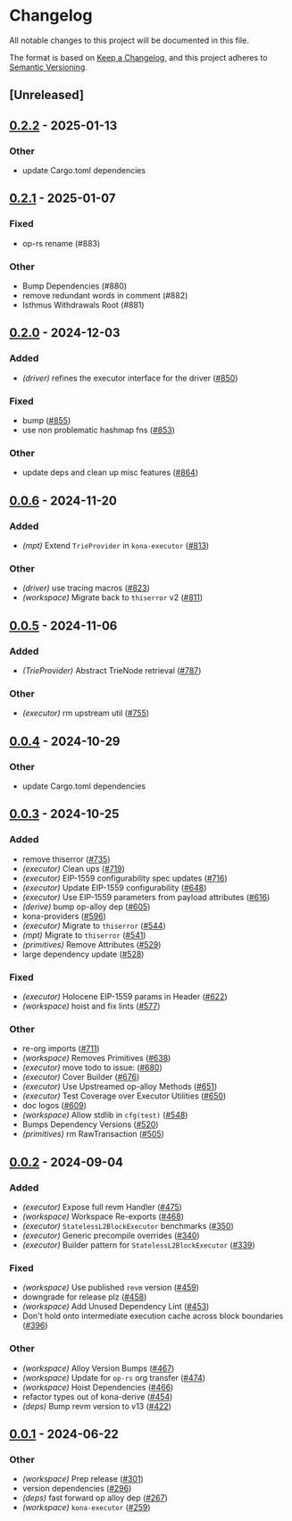 # Changelog
All notable changes to this project will be documented in this file.

The format is based on [Keep a Changelog](https://keepachangelog.com/en/1.0.0/),
and this project adheres to [Semantic Versioning](https://semver.org/spec/v2.0.0.html).

## [Unreleased]

## [0.2.2](https://github.com/op-rs/kona/compare/kona-executor-v0.2.1...kona-executor-v0.2.2) - 2025-01-13

### Other

- update Cargo.toml dependencies

## [0.2.1](https://github.com/op-rs/kona/compare/kona-executor-v0.2.0...kona-executor-v0.2.1) - 2025-01-07

### Fixed

- op-rs rename (#883)

### Other

- Bump Dependencies (#880)
- remove redundant words in comment (#882)
- Isthmus Withdrawals Root (#881)

## [0.2.0](https://github.com/op-rs/kona/compare/kona-executor-v0.1.0...kona-executor-v0.2.0) - 2024-12-03

### Added

- *(driver)* refines the executor interface for the driver ([#850](https://github.com/op-rs/kona/pull/850))

### Fixed

- bump ([#855](https://github.com/op-rs/kona/pull/855))
- use non problematic hashmap fns ([#853](https://github.com/op-rs/kona/pull/853))

### Other

- update deps and clean up misc features ([#864](https://github.com/op-rs/kona/pull/864))

## [0.0.6](https://github.com/op-rs/kona/compare/kona-executor-v0.0.5...kona-executor-v0.0.6) - 2024-11-20

### Added

- *(mpt)* Extend `TrieProvider` in `kona-executor` ([#813](https://github.com/op-rs/kona/pull/813))

### Other

- *(driver)* use tracing macros ([#823](https://github.com/op-rs/kona/pull/823))
- *(workspace)* Migrate back to `thiserror` v2 ([#811](https://github.com/op-rs/kona/pull/811))

## [0.0.5](https://github.com/op-rs/kona/compare/kona-executor-v0.0.4...kona-executor-v0.0.5) - 2024-11-06

### Added

- *(TrieProvider)* Abstract TrieNode retrieval ([#787](https://github.com/op-rs/kona/pull/787))

### Other

- *(executor)* rm upstream util ([#755](https://github.com/op-rs/kona/pull/755))

## [0.0.4](https://github.com/op-rs/kona/compare/kona-executor-v0.0.3...kona-executor-v0.0.4) - 2024-10-29

### Other

- update Cargo.toml dependencies

## [0.0.3](https://github.com/op-rs/kona/compare/kona-executor-v0.0.2...kona-executor-v0.0.3) - 2024-10-25

### Added

- remove thiserror ([#735](https://github.com/op-rs/kona/pull/735))
- *(executor)* Clean ups ([#719](https://github.com/op-rs/kona/pull/719))
- *(executor)* EIP-1559 configurability spec updates ([#716](https://github.com/op-rs/kona/pull/716))
- *(executor)* Update EIP-1559 configurability ([#648](https://github.com/op-rs/kona/pull/648))
- *(executor)* Use EIP-1559 parameters from payload attributes ([#616](https://github.com/op-rs/kona/pull/616))
- *(derive)* bump op-alloy dep ([#605](https://github.com/op-rs/kona/pull/605))
- kona-providers ([#596](https://github.com/op-rs/kona/pull/596))
- *(executor)* Migrate to `thiserror` ([#544](https://github.com/op-rs/kona/pull/544))
- *(mpt)* Migrate to `thiserror` ([#541](https://github.com/op-rs/kona/pull/541))
- *(primitives)* Remove Attributes ([#529](https://github.com/op-rs/kona/pull/529))
- large dependency update ([#528](https://github.com/op-rs/kona/pull/528))

### Fixed

- *(executor)* Holocene EIP-1559 params in Header ([#622](https://github.com/op-rs/kona/pull/622))
- *(workspace)* hoist and fix lints ([#577](https://github.com/op-rs/kona/pull/577))

### Other

- re-org imports ([#711](https://github.com/op-rs/kona/pull/711))
- *(workspace)* Removes Primitives ([#638](https://github.com/op-rs/kona/pull/638))
- *(executor)* move todo to issue: ([#680](https://github.com/op-rs/kona/pull/680))
- *(executor)* Cover Builder ([#676](https://github.com/op-rs/kona/pull/676))
- *(executor)* Use Upstreamed op-alloy Methods  ([#651](https://github.com/op-rs/kona/pull/651))
- *(executor)* Test Coverage over Executor Utilities ([#650](https://github.com/op-rs/kona/pull/650))
- doc logos ([#609](https://github.com/op-rs/kona/pull/609))
- *(workspace)* Allow stdlib in `cfg(test)` ([#548](https://github.com/op-rs/kona/pull/548))
- Bumps Dependency Versions ([#520](https://github.com/op-rs/kona/pull/520))
- *(primitives)* rm RawTransaction ([#505](https://github.com/op-rs/kona/pull/505))

## [0.0.2](https://github.com/op-rs/kona/compare/kona-executor-v0.0.1...kona-executor-v0.0.2) - 2024-09-04

### Added
- *(executor)* Expose full revm Handler ([#475](https://github.com/op-rs/kona/pull/475))
- *(workspace)* Workspace Re-exports ([#468](https://github.com/op-rs/kona/pull/468))
- *(executor)* `StatelessL2BlockExecutor` benchmarks ([#350](https://github.com/op-rs/kona/pull/350))
- *(executor)* Generic precompile overrides ([#340](https://github.com/op-rs/kona/pull/340))
- *(executor)* Builder pattern for `StatelessL2BlockExecutor` ([#339](https://github.com/op-rs/kona/pull/339))

### Fixed
- *(workspace)* Use published `revm` version ([#459](https://github.com/op-rs/kona/pull/459))
- downgrade for release plz ([#458](https://github.com/op-rs/kona/pull/458))
- *(workspace)* Add Unused Dependency Lint ([#453](https://github.com/op-rs/kona/pull/453))
- Don't hold onto intermediate execution cache across block boundaries ([#396](https://github.com/op-rs/kona/pull/396))

### Other
- *(workspace)* Alloy Version Bumps ([#467](https://github.com/op-rs/kona/pull/467))
- *(workspace)* Update for `op-rs` org transfer ([#474](https://github.com/op-rs/kona/pull/474))
- *(workspace)* Hoist Dependencies ([#466](https://github.com/op-rs/kona/pull/466))
- refactor types out of kona-derive ([#454](https://github.com/op-rs/kona/pull/454))
- *(deps)* Bump revm version to v13 ([#422](https://github.com/op-rs/kona/pull/422))

## [0.0.1](https://github.com/op-rs/kona/releases/tag/kona-executor-v0.0.1) - 2024-06-22

### Other
- *(workspace)* Prep release ([#301](https://github.com/op-rs/kona/pull/301))
- version dependencies ([#296](https://github.com/op-rs/kona/pull/296))
- *(deps)* fast forward op alloy dep ([#267](https://github.com/op-rs/kona/pull/267))
- *(workspace)* `kona-executor` ([#259](https://github.com/op-rs/kona/pull/259))
